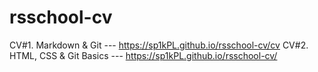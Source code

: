 # rsschool-cv
CV#1. Markdown & Git --- https://sp1kPL.github.io/rsschool-cv/cv
CV#2. HTML, CSS & Git Basics --- https://sp1kPL.github.io/rsschool-cv/